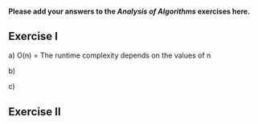 #### Please add your answers to the ***Analysis of  Algorithms*** exercises here.

## Exercise I

a) O(n) = The runtime complexity depends on the values of n


b)


c)

## Exercise II


